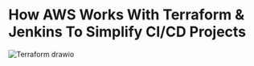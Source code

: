 # How AWS Works With Terraform & Jenkins To Simplify CI/CD Projects
![Terraform drawio](https://user-images.githubusercontent.com/105087652/221422884-e438ce89-fa91-467b-b66b-ef8cc144f262.png)
